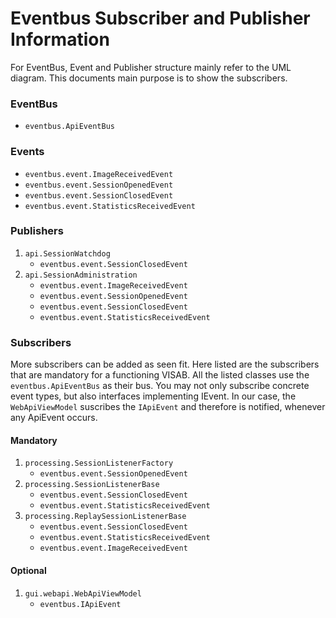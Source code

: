 # Eventbus Subscriber and Publisher Information

For EventBus, Event and Publisher structure mainly refer to the UML diagram. This documents main purpose is to show the subscribers.

### EventBus
* `eventbus.ApiEventBus`

### Events
* `eventbus.event.ImageReceivedEvent`
* `eventbus.event.SessionOpenedEvent`
* `eventbus.event.SessionClosedEvent`
* `eventbus.event.StatisticsReceivedEvent`

### Publishers
1. `api.SessionWatchdog`
    * `eventbus.event.SessionClosedEvent`
2. `api.SessionAdministration`
    * `eventbus.event.ImageReceivedEvent`
    * `eventbus.event.SessionOpenedEvent`
    * `eventbus.event.SessionClosedEvent`
    * `eventbus.event.StatisticsReceivedEvent`

### Subscribers
More subscribers can be added as seen fit. Here listed are the subscribers that are mandatory for a functioning VISAB. All the listed classes use the `eventbus.ApiEventBus` as their bus.
You may not only subscribe concrete event types, but also interfaces implementing IEvent.
In our case, the `WebApiViewModel` suscribes the `IApiEvent` and therefore is notified, whenever any ApiEvent occurs.


#### Mandatory

1. `processing.SessionListenerFactory`
    * `eventbus.event.SessionOpenedEvent`
2. `processing.SessionListenerBase`
    * `eventbus.event.SessionClosedEvent`
    * `eventbus.event.StatisticsReceivedEvent`
3. `processing.ReplaySessionListenerBase`
    * `eventbus.event.SessionClosedEvent`
    * `eventbus.event.StatisticsReceivedEvent`
    * `eventbus.event.ImageReceivedEvent`

#### Optional

1. `gui.webapi.WebApiViewModel`
    * `eventbus.IApiEvent`



